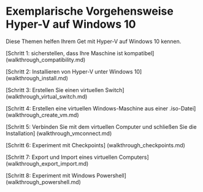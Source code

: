 ﻿# Exemplarische Vorgehensweise Hyper-V auf Windows 10 
Diese Themen helfen Ihrem Get mit Hyper-V auf Windows 10 kennen. 

[Schritt 1: sicherstellen, dass Ihre Maschine ist kompatibel] (walkthrough_compatibility.md)

[Schritt 2: Installieren von Hyper-V unter Windows 10] (walkthrough_install.md)

[Schritt 3: Erstellen Sie einen virtuellen Switch] (walkthrough_virtual_switch.md) 

[Schritt 4: Erstellen eine virtuellen Windows-Maschine aus einer .iso-Datei] (walkthrough_create_vm.md)

[Schritt 5: Verbinden Sie mit dem virtuellen Computer und schließen Sie die Installation] (walkthrough_vmconnect.md)

[Schritt 6: Experiment mit Checkpoints] (walkthrough_checkpoints.md)

[Schritt 7: Export und Import eines virtuellen Computers] (walkthrough_export_import.md)

[Schritt 8: Experiment mit Windows Powershell] (walkthrough_powershell.md)


